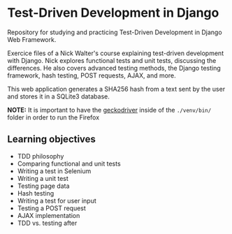 # Test-Driven Development in Django
Repository for studying and practicing Test-Driven Development in Django Web Framework.

Exercice files of a Nick Walter's course explaining test-driven development with Django. Nick explores functional tests and unit tests, discussing the differences. He also covers advanced testing methods, the Django testing framework, hash testing, POST requests, AJAX, and more.

This web application generates a SHA256 hash from a text sent by the user and stores it in a SQLite3 database.

**NOTE:** It is important to have the [geckodriver](https://github.com/mozilla/geckodriver/releases) inside of the `./venv/bin/` folder in order to run the Firefox 

## Learning objectives
- TDD philosophy
- Comparing functional and unit tests
- Writing a test in Selenium
- Writing a unit test
- Testing page data
- Hash testing
- Writing a test for user input
- Testing a POST request
- AJAX implementation
- TDD vs. testing after